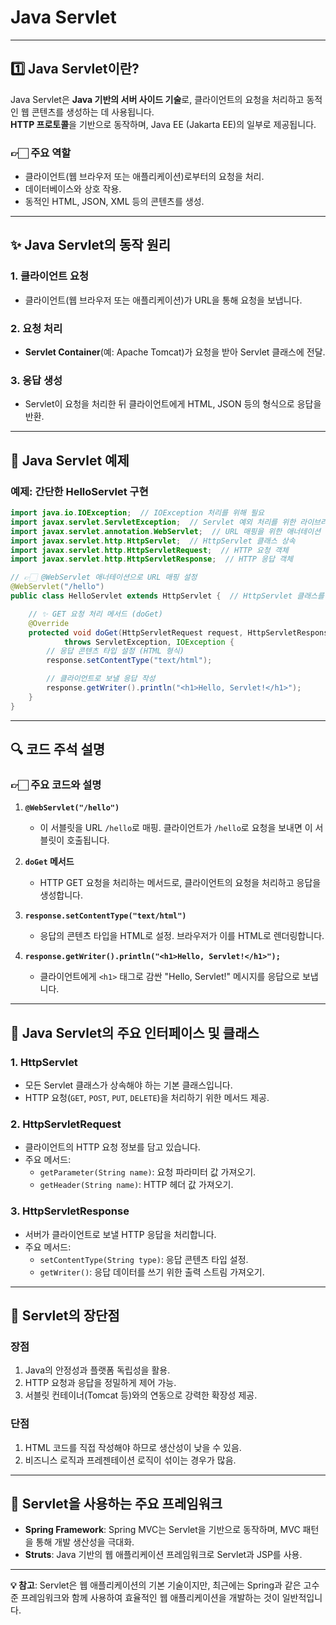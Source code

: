 
# Java Servlet

---

## 1️⃣ Java Servlet이란?
Java Servlet은 **Java 기반의 서버 사이드 기술**로, 클라이언트의 요청을 처리하고 동적인 웹 콘텐츠를 생성하는 데 사용됩니다.  
**HTTP 프로토콜**을 기반으로 동작하며, Java EE (Jakarta EE)의 일부로 제공됩니다.

### 👉🏻 주요 역할
- 클라이언트(웹 브라우저 또는 애플리케이션)로부터의 요청을 처리.
- 데이터베이스와 상호 작용.
- 동적인 HTML, JSON, XML 등의 콘텐츠를 생성.

---

## ✨ Java Servlet의 동작 원리

### 1. 클라이언트 요청
- 클라이언트(웹 브라우저 또는 애플리케이션)가 URL을 통해 요청을 보냅니다.

### 2. 요청 처리
- **Servlet Container**(예: Apache Tomcat)가 요청을 받아 Servlet 클래스에 전달.

### 3. 응답 생성
- Servlet이 요청을 처리한 뒤 클라이언트에게 HTML, JSON 등의 형식으로 응답을 반환.

---

## 📜 Java Servlet 예제

### 예제: 간단한 HelloServlet 구현

```java
import java.io.IOException;  // IOException 처리를 위해 필요
import javax.servlet.ServletException;  // Servlet 예외 처리를 위한 라이브러리
import javax.servlet.annotation.WebServlet;  // URL 매핑을 위한 애너테이션
import javax.servlet.http.HttpServlet;  // HttpServlet 클래스 상속
import javax.servlet.http.HttpServletRequest;  // HTTP 요청 객체
import javax.servlet.http.HttpServletResponse;  // HTTP 응답 객체

// 👉🏻 @WebServlet 애너테이션으로 URL 매핑 설정
@WebServlet("/hello")
public class HelloServlet extends HttpServlet {  // HttpServlet 클래스를 상속

    // ✨ GET 요청 처리 메서드 (doGet)
    @Override
    protected void doGet(HttpServletRequest request, HttpServletResponse response)
            throws ServletException, IOException {
        // 응답 콘텐츠 타입 설정 (HTML 형식)
        response.setContentType("text/html");

        // 클라이언트로 보낼 응답 작성
        response.getWriter().println("<h1>Hello, Servlet!</h1>");
    }
}
```

---

## 🔍 코드 주석 설명

### 👉🏻 주요 코드와 설명
1. **`@WebServlet("/hello")`**
    - 이 서블릿을 URL `/hello`로 매핑. 클라이언트가 `/hello`로 요청을 보내면 이 서블릿이 호출됩니다.

2. **`doGet` 메서드**
    - HTTP GET 요청을 처리하는 메서드로, 클라이언트의 요청을 처리하고 응답을 생성합니다.

3. **`response.setContentType("text/html")`**
    - 응답의 콘텐츠 타입을 HTML로 설정. 브라우저가 이를 HTML로 렌더링합니다.

4. **`response.getWriter().println("<h1>Hello, Servlet!</h1>");`**
    - 클라이언트에게 `<h1>` 태그로 감싼 "Hello, Servlet!" 메시지를 응답으로 보냅니다.

---

## 📂 Java Servlet의 주요 인터페이스 및 클래스

### 1. **HttpServlet**
- 모든 Servlet 클래스가 상속해야 하는 기본 클래스입니다.
- HTTP 요청(`GET`, `POST`, `PUT`, `DELETE`)을 처리하기 위한 메서드 제공.

### 2. **HttpServletRequest**
- 클라이언트의 HTTP 요청 정보를 담고 있습니다.
- 주요 메서드:
    - `getParameter(String name)`: 요청 파라미터 값 가져오기.
    - `getHeader(String name)`: HTTP 헤더 값 가져오기.

### 3. **HttpServletResponse**
- 서버가 클라이언트로 보낼 HTTP 응답을 처리합니다.
- 주요 메서드:
    - `setContentType(String type)`: 응답 콘텐츠 타입 설정.
    - `getWriter()`: 응답 데이터를 쓰기 위한 출력 스트림 가져오기.

---

## 🎯 Servlet의 장단점

### **장점**
1. Java의 안정성과 플랫폼 독립성을 활용.
2. HTTP 요청과 응답을 정밀하게 제어 가능.
3. 서블릿 컨테이너(Tomcat 등)와의 연동으로 강력한 확장성 제공.

### **단점**
1. HTML 코드를 직접 작성해야 하므로 생산성이 낮을 수 있음.
2. 비즈니스 로직과 프레젠테이션 로직이 섞이는 경우가 많음.

---

## 🔗 Servlet을 사용하는 주요 프레임워크
- **Spring Framework**: Spring MVC는 Servlet을 기반으로 동작하며, MVC 패턴을 통해 개발 생산성을 극대화.
- **Struts**: Java 기반의 웹 애플리케이션 프레임워크로 Servlet과 JSP를 사용.

---

**💡 참고**: Servlet은 웹 애플리케이션의 기본 기술이지만, 최근에는 Spring과 같은 고수준 프레임워크와 함께 사용하여 효율적인 웹 애플리케이션을 개발하는 것이 일반적입니다.
